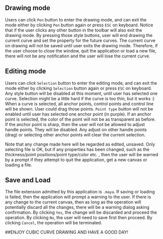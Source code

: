 
## Drawing mode
    
Users can click `Pen` button to enter the drawing mode, and can exit the mode either by clicking `Pen` button again or press `ESC` on keyboard.
Notice that if the user clicks any other button in the toolbar will also exit the drawing mode.
By pressing those style buttons, user will end drawing the current curve and set the property for the future curves.
The current curve on drawing will not be saved until user exits the drawing mode.
  Therefore, if the user choose to close the window, quit the application or load a new file, there will not be any notification and the user will lose the current curve.

## Editing mode
  
  Users can click `Selection` button to enter the editing mode, and can exit the mode either by clicking `Selection` button again or press `ESC` on keyboard.
  Any style button will be disabled at this moment, until user has selected one curve. Selection might be a little hard if the curve is too thin, but it works :)
  When a curve is selected, all anchor points, control points and control line will be shown. User could drag those points. 
  `Point type` button will not be enabled until user has selected one anchor point (in purple). 
  If an anchor point is selected, the color of the point will not be as transparent as before. 
  If the anchor point is sharp, then the user will not be allowed to adjust handle points. They will be disabled.
  Any adjust on other handle points (drag) or selecting other anchor points will clear the current selection.
  
  Note that any change made here will be regarded as edited, unsaved. Only selecting file is OK, but if any properties has been changed,
  such as the thickness/point positions/point type/color etc. , then the user will be warned by a prompt if they attempt to quit the application, get a new canvas or loading a file.
  
## Save and Load
  
  The file extension admitted by this application is `.maya`. 
  If saving or loading is failed, then the application will prompt a warning to the user.
  If there is any change to the current canvas, then as long as the operation will potentially discard all the changes, there will be a warning dialog asking confirmation.
  By clicking `Yes`, the change will be discarded and proceed the operation. By clicking `No`, the user will need to save first then proceed. By clicking `Cancel`, the operation will be terminated. 
  

##ENJOY CUBIC CURVE DRAWING AND HAVE A GOOD DAY!
